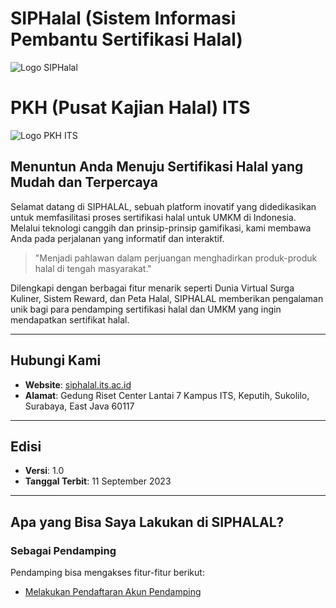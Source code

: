 # SIPHalal (Sistem Informasi Pembantu Sertifikasi Halal)

![Logo SIPHalal](https://res.cloudinary.com/kurniacf/image/upload/v1694422528/SIPHalal/ManualBook/Logo_SIPHalal_Black_n8kqra.png)

# PKH (Pusat Kajian Halal) ITS

![Logo PKH ITS](https://res.cloudinary.com/kurniacf/image/upload/v1694422570/SIPHalal/ManualBook/Logo_PKH_ITS_sgtpax.png)

## Menuntun Anda Menuju Sertifikasi Halal yang Mudah dan Terpercaya

Selamat datang di SIPHALAL, sebuah platform inovatif yang didedikasikan untuk memfasilitasi proses sertifikasi halal untuk UMKM di Indonesia. Melalui teknologi canggih dan prinsip-prinsip gamifikasi, kami membawa Anda pada perjalanan yang informatif dan interaktif.

> "Menjadi pahlawan dalam perjuangan menghadirkan produk-produk halal di tengah masyarakat."

Dilengkapi dengan berbagai fitur menarik seperti Dunia Virtual Surga Kuliner, Sistem Reward, dan Peta Halal, SIPHALAL memberikan pengalaman unik bagi para pendamping sertifikasi halal dan UMKM yang ingin mendapatkan sertifikat halal.

---

## Hubungi Kami

- **Website**: [siphalal.its.ac.id](https://siphalal.its.ac.id)
- **Alamat**: Gedung Riset Center Lantai 7 Kampus ITS, Keputih, Sukolilo, Surabaya, East Java 60117

---

## Edisi

- **Versi**: 1.0
- **Tanggal Terbit**: 11 September 2023

---

## Apa yang Bisa Saya Lakukan di SIPHALAL?

### Sebagai Pendamping

Pendamping bisa mengakses fitur-fitur berikut:

- [Melakukan Pendaftaran Akun Pendamping](1_Daftar_Akun.md)
